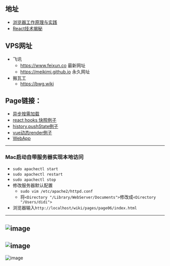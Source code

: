 ## 地址
- [浏览器工作原理与实践](https://blog.poetries.top/browser-working-principle/)
- [React技术揭秘](https://react.iamkasong.com/#%E5%AF%BC%E5%AD%A6%E8%A7%86%E9%A2%91)

## VPS网址
- 飞讯
  - https://www.feixun.co 最新网址
  - https://meikimi.github.io  永久网址
- 搬瓦工
  - https://bwg.wiki

## Page链接：
- [异步按需加载](https://luoxupan.github.io/wiki/pages/page02/index.html)
- [react hooks 快照例子](https://luoxupan.github.io/wiki/pages/page05/index.html)
- [history.pushState例子](https://luoxupan.github.io/wiki/pages/page06/index.html)
- [vue动态render例子](https://luoxupan.github.io/wiki/pages/vue-render/index.html)
- [WebApp](https://luoxupan.github.io/wiki/pages/webapp/index.html)

---

### Mac启动自带服务器实现本地访问
- `sudo apachectl start`
- `sudo apachectl restart`
- `sudo apachectl stop`
- 修改服务器默认配置
  - `sudo vim /etc/apache2/httpd.conf`
  - 将`<Directory "/Library/WebServer/Documents">`修改成`<Directory "/Users/didi">`
- 浏览器输入`http://localhost/wiki/pages/page06/index.html`

---

![image](https://luoxupan.github.io/img/HTML_CSS_01.jpeg)
---
![image](https://luoxupan.github.io/img/Javascript_01.jpeg)
---
![image](https://luoxupan.github.io/img/algorithms_01.jpeg)

